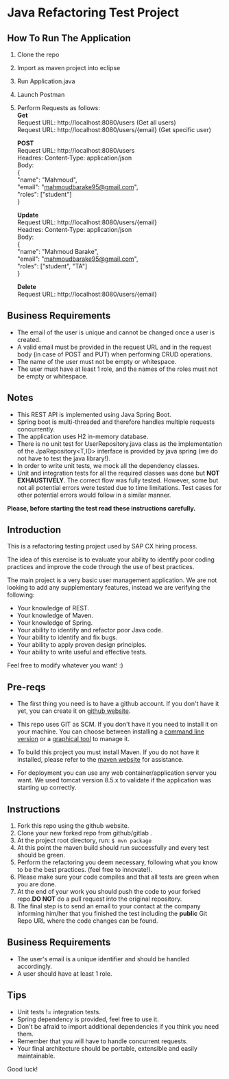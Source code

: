 Java Refactoring Test Project
=============================

**How To Run The Application**
----------------------------
1. Clone the repo  
2. Import as maven project into eclipse  
3. Run Application.java  
4. Launch Postman  
5. Perform Requests as follows:  
    **Get**  
    Request URL: http://localhost:8080/users    (Get all users)  
    Request URL: http://localhost:8080/users/{email}    (Get specific user)  

    **POST**  
    Request URL: http://localhost:8080/users  
    Headres: Content-Type: application/json  
    Body:  
        {  
            "name": "Mahmoud",  
            "email": "mahmoudbarake95@gmail.com",  
            "roles": ["student"]  
        }  

    **Update**  
    Request URL: http://localhost:8080/users/{email}  
    Headres: Content-Type: application/json  
    Body:  
        {  
            "name": "Mahmoud Barake",  
            "email": "mahmoudbarake95@gmail.com",  
            "roles": ["student", "TA"]  
        }  

    **Delete**  
    Request URL: http://localhost:8080/users/{email}
    
**Business Requirements**    
-------------------------
* The email of the user is unique and cannot be changed once a user is created.  
* A valid email must be provided in the request URL and in the request body (in case of POST and PUT) when performing CRUD operations.   
* The name of the user must not be empty or whitespace.  
* The user must have at least 1 role, and the names of the roles must not be empty or whitespace. 
    
**Notes**
---------
 

* This REST API is implemented using Java Spring Boot.
* Spring boot is multi-threaded and therefore handles multiple requests concurrently.  
* The application uses H2 in-memory database.
* There is no unit test for UserRepository.java class as the implementation of the JpaRepository<T,ID> interface is provided by java spring (we do not have to test the java library!).  
* In order to write unit tests, we mock all the dependency classes.
* Unit and integration tests for all the required classes was done but **NOT EXHAUSTIVELY**.
The correct flow was fully tested. However, some but not all potential errors were tested due to time limitations.
Test cases for other potential errors would follow in a similar manner.

**Please, before starting the test read these instructions carefully.**

Introduction
------------

This is a refactoring testing project used by SAP CX hiring process.

The idea of this exercise is to evaluate your ability to identify poor coding practices and improve the code through the use of best practices.

The main project is a very basic user management application. We are not looking to add any supplementary features, instead we are verifying the following:

* Your knowledge of REST.
* Your knowledge of Maven.
* Your knowledge of Spring.
* Your ability to identify and refactor poor Java code.
* Your ability to identify and fix bugs.
* Your ability to apply proven design principles.
* Your ability to write useful and effective tests.

Feel free to modify whatever you want! :)

Pre-reqs
--------

* The first thing you need is to have a github  account. If you don't have it yet, you can create it on [github website][2].

* This repo uses GIT as SCM. If you don't have it you need to install it on your machine. You can choose between installing a [command line version][4] or a  [graphical tool][5] to manage it.

* To build this project you must install Maven. If you do not have it installed, please refer to the [maven website][1] for assistance.

* For deployment you can use any web container/application server you want. We used tomcat version 8.5.x to validate if the application was starting up correctly.

Instructions
------------

1. Fork this repo using the github website.
1. Clone your new forked repo from github/gitlab .
1. At the project root directory, run:
    `$ mvn package`
1. At this point the maven build should run successfully and every test should be green.
1. Perform the refactoring you deem necessary, following what you know to be the best practices. (feel free to innovate!).
1. Please make sure your code compiles and that all tests are green when you are done.
1. At the end of your work you should push the code to your forked repo.**DO NOT** do a pull request into the original repository.
1. The final step is to send an email to your contact at the company informing him/her that you finished the test including the **public** Git Repo URL where the code changes can be found.

Business Requirements
---------------------

* The user's email is a unique identifier and should be handled accordingly.
* A user should have at least 1 role.

Tips
----

* Unit tests != integration tests.
* Spring dependency is provided, feel free to use it.
* Don't be afraid to import additional dependencies if you think you need them.
* Remember that you will have to handle concurrent requests.
* Your final architecture should be portable, extensible and easily maintainable.

Good luck!

[1]: http://maven.apache.org/
[2]: https://github.com
[3]: https://bitbucket.org/
[4]: https://git-scm.com/book/en/v2/Getting-Started-Installing-Git
[5]: https://git-scm.com/downloads/guis
